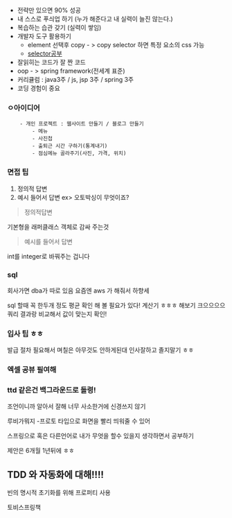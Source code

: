 - 전략만 있으면 90% 성공 
- 내 스스로 푸싀업 하기 (누가 해준다고 내 실력이 늘진 않는다.)
- 복습하는 습관 갖기 (실력이 쌓임)
- 개발자 도구 활용하기
	- element 선택후 copy - > copy selector 하면 특정 요소의 css 가능
	- [selector공부](https://www.w3schools.com/cssref/trysel.asp)
- 잘읽히는 코드가 잘 짠 코드
- oop - > spring framework(전세계 표준)
- 커리큘럼 : java3주 / js, jsp 3주 / spring  3주
- 코딩 경험이 중요



### ㅇ아이디어
```
	- 개인 프로젝트 : 웹사이트 만들기 / 블로그 만들기
		- 메뉴
		- 사진첩
		- 출퇴근 시간 구하기(통계내기)
		- 점심메뉴 골라주기(사진, 가격, 위치)
```
### 면접 팁
1. 정의적 답변
2. 예시 들어서 답변
ex> 오토박싱이 무엇이죠?

> 정의적답변

기본형을 래퍼클래스 객체로 감싸 주는것

> 예시를 들어서 답변

int를 integer로 바꿔주는 겁니다	

### sql

회사가면 dba가 따로 있음 요즘엔 aws 가 해줘서 하향세

sql 할때 꼭 한두개 정도 평균  확인 해 볼 필요가 있다!
계산기 ㅎㅎㅎ 해보기 크으으으으
쿼리 결과랑 비교해서 값이 맞는지 확인!


### 입사 팁 ㅎㅎ

발급 절차 필요해서 며칠은 아무것도 안하게된대
인사잘하고 졸지말기 ㅎㅎ

### 엑셀 공뷰 필여해

### ttd 같은건 백그라운드로 돌령!
조언이니까 알아서 잘해
너무 사소한거에 신경쓰지 않기

루비가뭐지
-프로토 타입으로 화면을 빨리 띄워줄 수 있어


스프링으로 혹은 다른언어로 내가 무엇을 할수 있을지 생각하면서 공부하기

제안은 6개월 1년뒤에 ㅎㅎ

##  TDD 와 자동화에 대해!!!!

빈의 명시적 초기화를 위해 프로퍼티 사용

토비스프링책


<!--stackedit_data:
eyJoaXN0b3J5IjpbLTE3OTgxOTU1NzUsLTEwODEwODEwNjEsNj
g0MjY1MjQyLC01NzQ1MzAwNTIsLTE0ODU4MzExMzUsMTY0NTMz
NjIwNiw3Mzk3NDMwNzYsLTE1MzgwMTQ4MTVdfQ==
-->